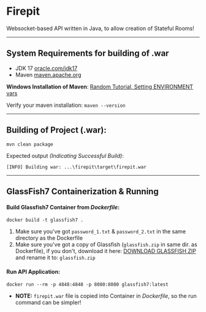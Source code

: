 # Firepit
Websocket-based API written in Java, to allow creation of Stateful Rooms!

---

## System Requirements for building of .war 

- JDK 17 [oracle.com/jdk17](https://www.oracle.com/java/technologies/javase/jdk17-archive-downloads.html)
- Maven [maven.apache.org](https://maven.apache.org/download.cgi)

**Windows Installation of Maven**: [Random Tutorial, Setting ENVIRONMENT vars](https://phoenixnap.com/kb/install-maven-windows)

Verify your maven installation: `maven --version`

---
## Building of Project (.war):
`mvn clean package` 

Expected output *(Indicating Successful Build)*:
```
[INFO] Building war: ...\firepit\target\firepit.war
```
---

## GlassFish7 Containerization & Running

#### Build Glassfish7 Container from *Dockerfile*:
`docker build -t glassfish7 .`

1. Make sure you've got `password_1.txt` & `password_2.txt` in the same directory as the Dockerfile
2. Make sure you've got a copy of Glassfish (`glassfish.zip` in same dir. as Dockerfile), if you don't, download it here: [DOWNLOAD GLASSFISH ZIP](https://download.eclipse.org/ee4j/glassfish/glassfish-7.0.4.zip) and rename it to: `glassfish.zip`

#### Run API Application: 
`docker run --rm -p 4848:4848 -p 8080:8080 glassfish7:latest`

- **NOTE:** `firepit.war` file is copied into Container in *Dockerfile*, so the run command can be simpler!